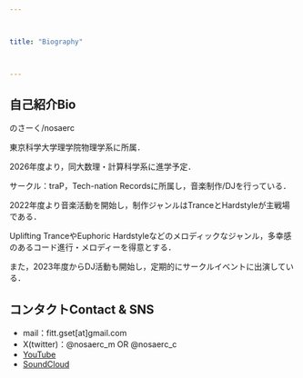 ```yaml
---



title: "Biography"



---
```




## 自己紹介Bio

のさーく/nosaerc

東京科学大学理学院物理学系に所属．

2026年度より，同大数理・計算科学系に進学予定．

サークル：traP，Tech-nation Recordsに所属し，音楽制作/DJを行っている．

2022年度より音楽活動を開始し，制作ジャンルはTranceとHardstyleが主戦場である．

Uplifting TranceやEuphoric Hardstyleなどのメロディックなジャンル，多幸感のあるコード進行・メロディーを得意とする．

また，2023年度からDJ活動も開始し，定期的にサークルイベントに出演している．

## コンタクトContact & SNS

- mail：fitt.gset[at]gmail.com
- X(twitter)：@nosaerc_m OR @nosaerc_c
- [YouTube](https://www.youtube.com/@nosaerc)
- [SoundCloud](https://soundcloud.com/fity-fitt)
